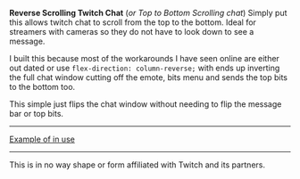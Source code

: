  **Reverse Scrolling Twitch Chat** (*or Top to Bottom Scrolling chat*)
Simply put this allows twitch chat to scroll from the top to the bottom. Ideal for streamers with cameras so they do not have to look down to see a message.

I built this because most of the workarounds I have seen online are either out dated or use `flex-direction: column-reverse;` with ends up inverting the full chat window cutting off the emote, bits menu and sends the top bits to the bottom too.

This simple just flips the chat window without needing to flip the message bar or top bits.

---
[Example of in use](https://i.imgur.com/lwj3EWc.gif)

---
This is in no way shape or form affiliated with Twitch and its partners. 
